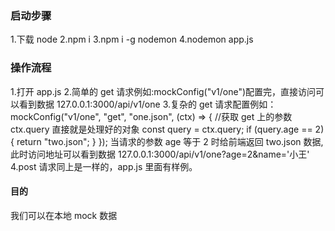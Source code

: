 ### 启动步骤

1.下载 node
2.npm i
3.npm i -g nodemon
4.nodemon app.js

### 操作流程

1.打开 app.js 2.简单的 get 请求例如:mockConfig("v1/one")配置完，直接访问可以看到数据 127.0.0.1:3000/api/v1/one 3.复杂的 get 请求配置例如：mockConfig("v1/one", "get", "one.json", (ctx) => {
//获取 get 上的参数 ctx.query 直接就是处理好的对象
const query = ctx.query;
if (query.age == 2) {
return "two.json";
}
});
当请求的参数 age 等于 2 时给前端返回 two.json 数据,此时访问地址可以看到数据 127.0.0.1:3000/api/v1/one?age=2&name='小王'
4.post 请求同上是一样的，app.js 里面有样例。

#### 目的

我们可以在本地 mock 数据
